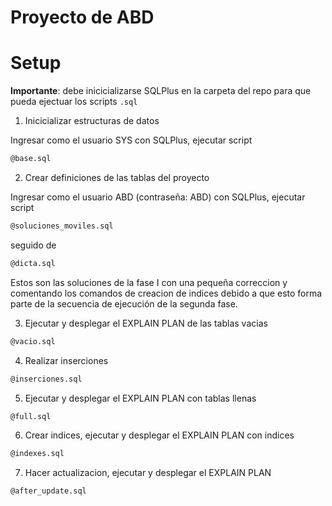 # Proyecto de ABD

# Setup
**Importante**: debe inicicializarse SQLPlus en la carpeta del repo para que pueda ejectuar los scripts `.sql`

1. Inicicializar estructuras de datos

Ingresar como el usuario SYS con SQLPlus, ejecutar script
```bash
@base.sql
```

2. Crear definiciones de las tablas del proyecto

Ingresar como el usuario ABD (contraseña: ABD) con SQLPlus, ejecutar script
```bash
@soluciones_moviles.sql
```
seguido de
```bash
@dicta.sql
```
Estos son las soluciones de la fase I con una pequeña correccion y comentando los comandos de creacion de indices debido a que esto forma parte de la secuencia de ejecución de la segunda fase.

3. Ejecutar y desplegar el EXPLAIN PLAN de las tablas vacias
```bash
@vacio.sql
```

4. Realizar inserciones
```bash
@inserciones.sql
```

5. Ejecutar y desplegar el EXPLAIN PLAN con tablas llenas
```bash
@full.sql
```

6. Crear indices, ejecutar y desplegar el EXPLAIN PLAN con indices
```bash
@indexes.sql
```

7. Hacer actualizacion, ejecutar y desplegar el EXPLAIN PLAN
```bash
@after_update.sql
```